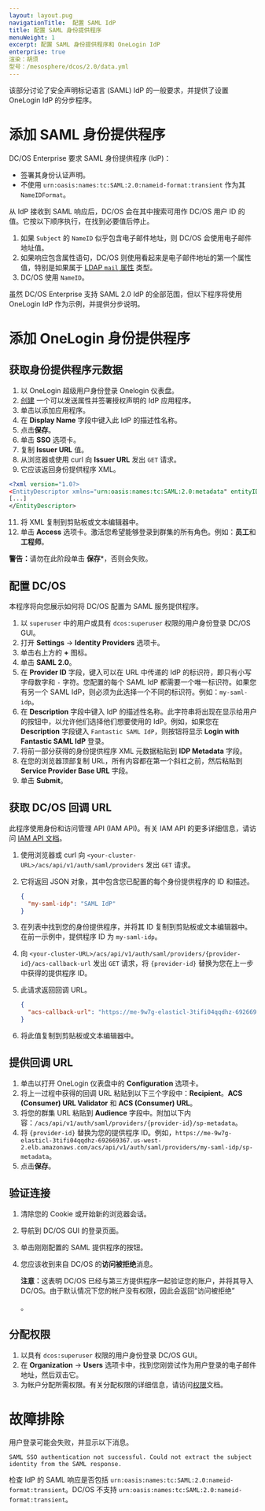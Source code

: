 ```yaml
---
layout: layout.pug
navigationTitle:  配置 SAML IdP
title: 配置 SAML 身份提供程序
menuWeight: 1
excerpt: 配置 SAML 身份提供程序和 OneLogin IdP
enterprise: true
渲染：胡须
型号：/mesosphere/dcos/2.0/data.yml
---
```

<!-- The source repository for this topic is https://github.com/dcos/dcos-docs-site -->

该部分讨论了安全声明标记语言 (SAML) IdP 的一般要求，并提供了设置 OneLogin IdP 的分步程序。

# 添加 SAML 身份提供程序

DC/OS Enterprise 要求 SAML 身份提供程序 (IdP)：

- 签署其身份认证声明。
- 不使用 `urn:oasis:names:tc:SAML:2.0:nameid-format:transient` 作为其 `NameIDFormat`。

从 IdP 接收到 SAML 响应后，DC/OS 会在其中搜索可用作 DC/OS 用户 ID 的值。它按以下顺序执行，在找到必要值后停止。

1. 如果 `Subject` 的 `NameID` 似乎包含电子邮件地址，则 DC/OS 会使用电子邮件地址值。
1. 如果响应包含属性语句，DC/OS 则使用看起来是电子邮件地址的第一个属性值，特别是如果属于 [LDAP `mail` 属性](https://tools.ietf.org/html/rfc4524#section-5) 类型。
1. DC/OS 使用 `NameID`。

虽然 DC/OS Enterprise 支持 SAML 2.0 IdP 的全部范围，但以下程序将使用 OneLogin IdP 作为示例，并提供分步说明。

# 添加 OneLogin 身份提供程序

## 获取身份提供程序元数据

1. 以 OneLogin 超级用户身份登录 Onelogin 仪表盘。
2. [创建](https://admin.us.onelogin.com/apps/find) 一个可以发送属性并签署授权声明的 IdP 应用程序。
3. 单击以添加应用程序。
4. 在 **Display Name** 字段中键入此 IdP 的描述性名称。
5. 点击**保存**。
7. 单击 **SSO** 选项卡。
8. 复制 **Issuer URL** 值。
9. 从浏览器或使用 curl 向 **Issuer URL** 发出 `GET` 请求。
10. 它应该返回身份提供程序 XML。

  ```xml
<?xml version="1.0?>
<EntityDescriptor xmlns="urn:oasis:names:tc:SAML:2.0:metadata" entityID="https://app.onelogin.com/saml/metadata/555370">
  [...]
</EntityDescriptor>
  ```

11. 将 XML 复制到剪贴板或文本编辑器中。
12. 单击 **Access** 选项卡。激活您希望能够登录到群集的所有角色。例如：**员工**和**工程师**。

  <p class="message--warning"><strong>警告：</strong>请勿在此阶段单击 <strong>保存</strong>*，否则会失败。</p>

## 配置 DC/OS 

本程序将向您展示如何将 DC/OS 配置为 SAML 服务提供程序。

1. 以 `superuser` 中的用户或具有 `dcos:superuser` 权限的用户身份登录 DC/OS GUI。
1. 打开 **Settings** -> **Identity Providers** 选项卡。
1. 单击右上方的 **+** 图标。
1. 单击 **SAML 2.0**。
1. 在 **Provider ID** 字段，键入可以在 URL 中传递的 IdP 的标识符，即只有小写字母数字和 `-` 字符。您配置的每个 SAML IdP 都需要一个唯一标识符。如果您有另一个 SAML IdP，则必须为此选择一个不同的标识符。例如：`my-saml-idp`。
1. 在 **Description** 字段中键入 IdP 的描述性名称。此字符串将出现在显示给用户的按钮中，以允许他们选择他们想要使用的 IdP。例如，如果您在 **Description** 字段键入 `Fantastic SAML IdP`，则按钮将显示 **Login with Fantastic SAML IdP** 登录。
1. 将前一部分获得的身份提供程序 XML 元数据粘贴到 **IDP Metadata** 字段。
1. 在您的浏览器顶部复制 URL，所有内容都在第一个斜杠之前，然后粘贴到 **Service Provider Base URL** 字段。
1. 单击 **Submit**。

## 获取 DC/OS 回调 URL

此程序使用身份和访问管理 API (IAM API)。有关 IAM API 的更多详细信息，请访问 [IAM API 文档](/mesosphere/dcos/2.0/security/ent/iam-api/)。


1. 使用浏览器或 curl 向 `<your-cluster-URL>/acs/api/v1/auth/saml/providers` 发出 `GET` 请求。
2. 它将返回 JSON 对象，其中包含您已配置的每个身份提供程序的 ID 和描述。

    ```json
    {
      "my-saml-idp": "SAML IdP"
    }
    ```

3. 在列表中找到您的身份提供程序，并将其 ID 复制到剪贴板或文本编辑器中。在前一示例中，提供程序 ID 为 `my-saml-idp`。
4. 向 `<your-cluster-URL>/acs/api/v1/auth/saml/providers/{provider-id}/acs-callback-url` 发出 `GET` 请求，将 `{provider-id}` 替换为您在上一步中获得的提供程序 ID。
5. 此请求返回回调 URL。

    ```json
    {
      "acs-callback-url": "https://me-9w7g-elasticl-3tifi04qqdhz-692669367.us-west-2.elb.amazonaws.com/acs/api/v1/auth/saml/providers/my-saml-idp/acs-callback"
    }
    ```

6. 将此值复制到剪贴板或文本编辑器中。

## 提供回调 URL

1. 单击以打开 OneLogin 仪表盘中的 **Configuration** 选项卡。
2. 将上一过程中获得的回调 URL 粘贴到以下三个字段中：**Recipient**。**ACS (Consumer) URL Validator** 和 **ACS (Consumer) URL**。
3. 将您的群集 URL 粘贴到 **Audience** 字段中。附加以下内容：`/acs/api/v1/auth/saml/providers/{provider-id}/sp-metadata`。
4. 将 `{provider-id}` 替换为您的提供程序 ID。例如，`https://me-9w7g-elasticl-3tifi04qqdhz-692669367.us-west-2.elb.amazonaws.com/acs/api/v1/auth/saml/providers/my-saml-idp/sp-metadata`。
5. 点击**保存**。

## 验证连接

1. 清除您的 Cookie 或开始新的浏览器会话。
2. 导航到 DC/OS GUI 的登录页面。
3. 单击刚刚配置的 SAML 提供程序的按钮。
4. 您应该收到来自 DC/OS 的**访问被拒绝**消息。

   <p class="message--note"><strong>注意：</strong>这表明 DC/OS 已经与第三方提供程序一起验证您的账户，并将其导入 DC/OS。由于默认情况下您的帐户没有权限，因此会返回“访问被拒绝”</p>。

## 分配权限

1. 以具有 `dcos:superuser` 权限的用户身份登录 DC/OS GUI。
2. 在 **Organization** -> **Users** 选项卡中，找到您刚尝试作为用户登录的电子邮件地址，然后双击它。
3. 为帐户分配所需权限。有关分配权限的详细信息，请访问[权限](/mesosphere/dcos/2.0/security/ent/perms-reference/)文档。


# 故障排除 

用户登录可能会失败，并显示以下消息。

```
SAML SSO authentication not successful. Could not extract the subject identity from the SAML response.
```

检查 IdP 的 SAML 响应是否包括 `urn:oasis:names:tc:SAML:2.0:nameid-format:transient`。DC/OS 不支持 `urn:oasis:names:tc:SAML:2.0:nameid-format:transient`。
